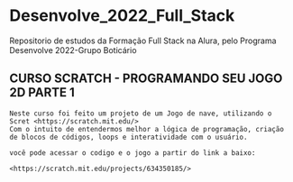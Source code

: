 # Desenvolve_2022_Full_Stack
 Repositorio de estudos da Formação Full Stack na Alura, pelo Programa Desenvolve 2022-Grupo Boticário

 ## CURSO SCRATCH - PROGRAMANDO SEU JOGO 2D PARTE 1
    Neste curso foi feito um projeto de um Jogo de nave, utilizando o Scret <https://scratch.mit.edu/>
    Com o intuito de entendermos melhor a lógica de programação, criação de blocos de códigos, loops e interatividade com o usuário.

    você pode acessar o codigo e o jogo a partir do link a baixo:
    
    <https://scratch.mit.edu/projects/634350185/>
